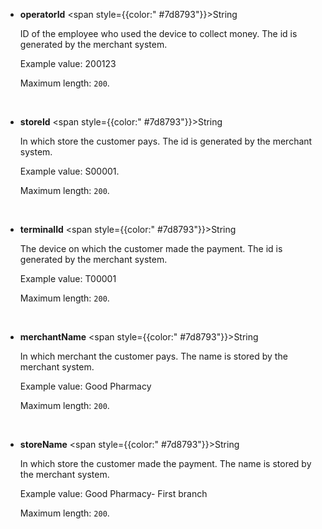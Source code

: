 - **operatorId** <span style={{color:" #7d8793"}}>String</span>

  ID of the employee who used the device to collect money. The id is generated by the merchant system.

  Example value: 200123

  Maximum length: `200`.

  <br />

- **storeId** <span style={{color:" #7d8793"}}>String</span>

  In which store the customer pays. The id is generated by the merchant system.

  Example value: S00001.

  Maximum length: `200`.

  <br />

- **terminalId** <span style={{color:" #7d8793"}}>String</span>

  The device on which the customer made the payment. The id is generated by the merchant system.

  Example value: T00001

  Maximum length: `200`.

  <br />

- **merchantName** <span style={{color:" #7d8793"}}>String</span>

  In which merchant the customer pays. The name is stored by the merchant system.

  Example value: Good Pharmacy

  Maximum length: `200`.

  <br />

- **storeName** <span style={{color:" #7d8793"}}>String</span>

  In which store the customer made the payment. The name is stored by the merchant system.

  Example value: Good Pharmacy- First branch

  Maximum length: `200`.

  <br />

